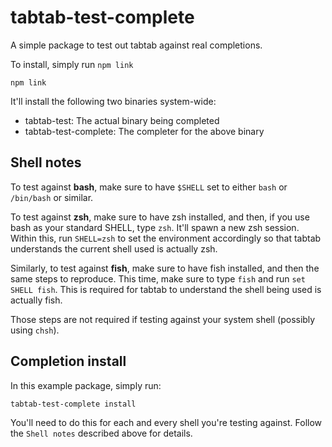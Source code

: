 # tabtab-test-complete

A simple package to test out tabtab against real completions.

To install, simply run `npm link`

    npm link

It'll install the following two binaries system-wide:

- tabtab-test: The actual binary being completed
- tabtab-test-complete: The completer for the above binary

## Shell notes

To test against **bash**, make sure to have `$SHELL` set to either `bash` or `/bin/bash` or similar.

To test against **zsh**, make sure to have zsh installed, and then, if you use bash
as your standard SHELL, type `zsh`. It'll spawn a new zsh session. Within this,
run `SHELL=zsh` to set the environment accordingly so that tabtab understands
the current shell used is actually zsh.

Similarly, to test against **fish**, make sure to have fish installed, and then
the same steps to reproduce. This time, make sure to type `fish` and run `set
SHELL fish`. This is required for tabtab to understand the shell being used is
actually fish.

Those steps are not required if testing against your system shell (possibly using `chsh`).

## Completion install

In this example package, simply run:

    tabtab-test-complete install

You'll need to do this for each and every shell you're testing against. Follow
the `Shell notes` described above for details.
